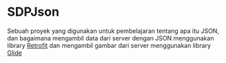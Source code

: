 # SDPJson
Sebuah proyek yang digunakan untuk pembelajaran tentang apa itu JSON, 
dan bagaimana mengambil data dari server dengan JSON menggunakan library 
[Retrofit][1] dan mengambil gambar dari server menggunakan library [Glide][2]

[1]: https://github.com/square/retrofit
[2]: https://github.com/bumptech/glide
